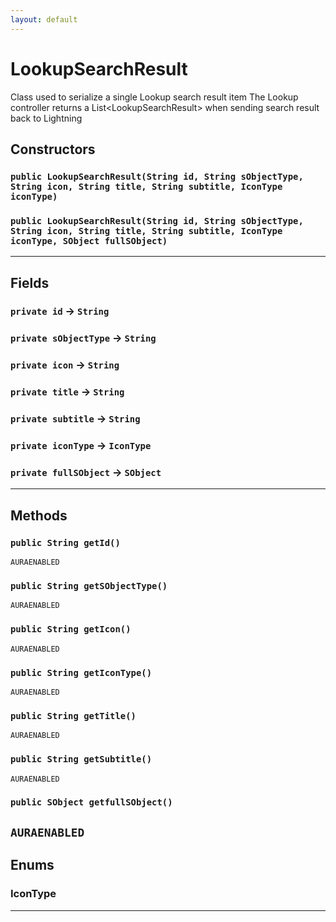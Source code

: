 ```yaml
---
layout: default
---
```

# LookupSearchResult

Class used to serialize a single Lookup search result item The Lookup controller returns a List&lt;LookupSearchResult&gt; when sending search result back to Lightning

## Constructors
### `public LookupSearchResult(String id, String sObjectType, String icon, String title, String subtitle, IconType iconType)`
### `public LookupSearchResult(String id, String sObjectType, String icon, String title, String subtitle, IconType iconType, SObject fullSObject)`
---
## Fields

### `private id` → `String`


### `private sObjectType` → `String`


### `private icon` → `String`


### `private title` → `String`


### `private subtitle` → `String`


### `private iconType` → `IconType`


### `private fullSObject` → `SObject`


---
## Methods
### `public String getId()`

`AURAENABLED`
### `public String getSObjectType()`

`AURAENABLED`
### `public String getIcon()`

`AURAENABLED`
### `public String getIconType()`

`AURAENABLED`
### `public String getTitle()`

`AURAENABLED`
### `public String getSubtitle()`

`AURAENABLED`
### `public SObject getfullSObject()`

`AURAENABLED`
---
## Enums
### IconType

---
